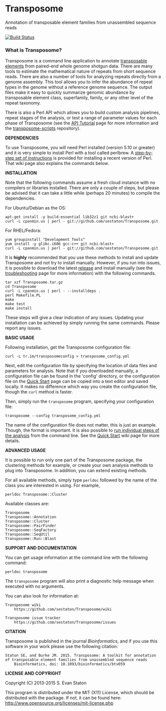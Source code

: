 Transposome
===========

Annotation of transposable element families from unassembled sequence reads

[![Build Status](https://travis-ci.org/sestaton/Transposome.png?branch=master)](https://travis-ci.org/sestaton/Transposome)

### What is Transposome?

Transposome is a command line application to annotate [transposable elements](http://en.wikipedia.org/wiki/Transposable_element) from paired-end whole genome shotgun data. There are many tools to estimate the mathematical nature of repeats from short sequence reads. There are also a number of tools for analyzing repeats directly from a genome assembly. This tool allows you to infer the abundance of repeat types in the genome without a reference genome sequence. The output files make it easy to quickly summarize genomic abundance by transposable element class, superfamily, family, or any other level of the repeat taxonomy.

There is also a Perl API which allows you to build custom analysis pipelines, repeat stages of the analysis, or test a range of parameter values for each phase of Transposome (see the [API Tutorial](https://github.com/sestaton/Transposome/wiki/API-Tutorial) page for more information and the [transposome-scripts](https://github.com/sestaton/transposome-scripts) repository).

**DEPENDENCIES**

To use Transposome, you will need Perl installed (version 5.10 or greater) and it is very simple to install Perl with a tool called perlbrew. A [step-by-step set of instructions](https://github.com/sestaton/Transposome/wiki/Installing-dependencies#installing-perl) is provided for installing a recent version of Perl. That wiki page also explains the commands below.

**INSTALLATION**

Note that the following commands assume a fresh cloud instance with no compilers or libraries installed. There are only a couple of steps, but please be advised that it can take a little while (perhaps 20 minutes) to compile the dependencies.

For Ubuntu/Debian as the OS:

    apt-get install -y build-essential lib32z1 git ncbi-blast+
    curl -L cpanmin.us | perl - git://github.com/sestaton/Transposome.git

For RHEL/Fedora:

    yum groupinstall "Development Tools"
    yum install -y glibc.i686 gcc-c++ git ncbi-blast+
    curl -L cpanmin.us | perl - git://github.com/sestaton/Transposome.git

It is **highly** recommended that you use these methods to install and update Transposome and not try to install manually. However, if you run into issues, it is possible to download the latest [release](https://github.com/sestaton/Transposome/releases) and install manually (see the [troubleshooting](https://github.com/sestaton/Transposome/wiki/Troubleshooting) page for more information) with the following commands.

    tar xzf Transposome.tar.gz
    cd Transposome
    curl -L cpanmin.us | perl - --installdeps .
    perl Makefile.PL
    make
    make test
    make install 

These steps will give a clear indication of any issues. Updating your installation can be achieved by simply running the same commands. Please report any issues.

**BASIC USAGE**

Following installation, get the Transposome configuration file:

    curl -L tr.im/transposomeconfig > transposome_config.yml 

Next, edit the configuration file by specifying the location of data files and parameters for analysis. Note that if you downloaded manually, a configuration file can be found in the 'config' directory, or the configuration file on the [Quick Start](https://github.com/sestaton/Transposome/wiki/Quick-Start) page can be copied into a text editor and saved locally. It makes no difference which way you create the configuration file, though the `curl` method is faster.

Then, simply run the `transposome` program, specifying your configuration file:

    transposome --config transposome_config.yml

The name of the configuration file does not matter, this is just an example. Though, the format is important. It is also possible to [run individual steps of the analysis](https://github.com/sestaton/Transposome/wiki/Running-some-or-all-of-the-analysis-steps) from the command line. See the [Quick Start](https://github.com/sestaton/Transposome/wiki/Quick-Start) wiki page for more details.

**ADVANCED USAGE**

It is possible to run only one part of the Transposome package, the clustering methods for example, or create 
your own analysis methods to plug into Transposome. In addition, you can extend existing methods.

For all available methods, simply type `perldoc` followed by the name of the class you are interested in 
using. For example,

    perldoc Transposome::Cluster

Available classes are: 

    Transposome
    Transposome::Annotation
    Transposome::Cluster
    Transposome::PairFinder
    Transposome::SeqFactory
    Transposome::SeqUtil
    Transposome::Run::Blast
                      

**SUPPORT AND DOCUMENTATION**

You can get usage information at the command line with the following command:

    perldoc transposome 

The `transposome` program will also print a diagnostic help message when executed with no arguments.

You can also look for information at:

    Transposome wiki
        https://github.com/sestaton/Transposome/wiki

    Transposome issue tracker
        https://github.com/sestaton/Transposome/issues

**CITATION**

Transposome is published in the journal *Bioinformatics*, and if you use this software in your work please use the following citation:

    Staton SE, and Burke JM. 2015. Transposome: A toolkit for annotation of transposable element families from unassembled sequence reads
        Bioinformatics, doi: 10.1093/bioinformatics/btv059

**LICENSE AND COPYRIGHT**

Copyright (C) 2013-2015 S. Evan Staton

This program is distributed under the MIT (X11) License, which should be distributed with the package. 
If not, it can be found here: http://www.opensource.org/licenses/mit-license.php


